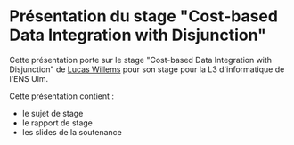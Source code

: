 # Présentation du stage "Cost-based Data Integration with Disjunction"

Cette présentation porte sur le stage "Cost-based Data Integration with Disjunction" de [Lucas Willems](http://www.lucaswillems.com) pour son stage pour la L3 d'informatique de l'ENS Ulm.

Cette présentation contient :
- le sujet de stage
- le rapport de stage
- les slides de la soutenance